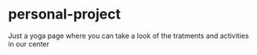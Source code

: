 # personal-project
Just a yoga page where you can take a look of the tratments and activities in our center
